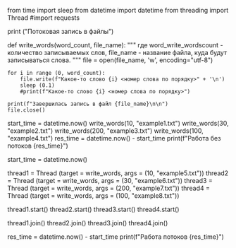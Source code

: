 from time import sleep
from datetime import datetime
from threading import Thread
#import requests

print ("Потоковая запись в файлы")

def write_words(word_count, file_name):
    """
    где word_write_wordscount - количество записываемых слов, file_name - название файла, куда будут
    записываться слова.
    """
    file = open(file_name, 'w', encoding="utf-8")

    for i in range (0, word_count):
        file.write(f"Какое-то слово {i} <номер слова по порядку>" + '\n')
        sleep (0.1)
        #print(f"Какое-то слово {i} <номер слова по порядку>")

    print(f"Завершилась запись в файл {file_name}\n\n")
    file.close()

start_time = datetime.now()
write_words(10, "example1.txt")
write_words(30, "example2.txt")
write_words(200, "example3.txt")
write_words(100, "example4.txt")
res_time = datetime.now() - start_time
print(f"Работа без потоков {res_time}")


start_time = datetime.now()

thread1 = Thread (target = write_words, args = (10, "example5.txt"))
thread2 = Thread (target = write_words, args = (30, "example6.txt"))
thread3 = Thread (target = write_words, args = (200, "example7.txt"))
thread4 = Thread (target = write_words, args = (100, "example8.txt"))

thread1.start()
thread2.start()
thread3.start()
thread4.start()

thread1.join()
thread2.join()
thread3.join()
thread4.join()

res_time = datetime.now() - start_time
print(f"Работа потоков {res_time}")
